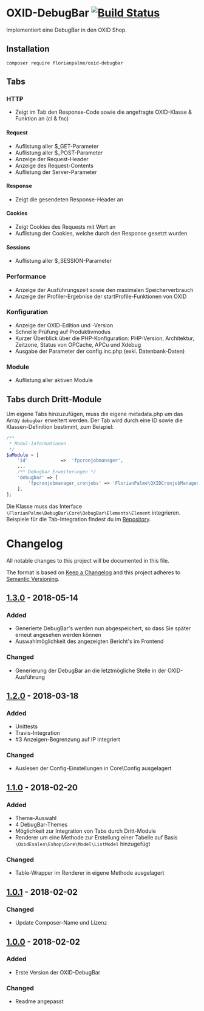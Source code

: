 # OXID-DebugBar [![Build Status](https://travis-ci.org/FlorianPalme/OXID-DebugBar.svg?branch=master)](https://travis-ci.org/FlorianPalme/OXID-DebugBar)

Implementiert eine DebugBar in den OXID Shop.

## Installation

```
composer require florianpalme/oxid-debugbar
```


## Tabs


### HTTP
- Zeigt im Tab den Response-Code sowie die angefragte OXID-Klasse & Funktion an (cl & fnc)

#### Request
- Auflistung aller $_GET-Parameter
- Auflistung aller $_POST-Parameter
- Anzeige der Request-Header
- Anzeige des Request-Contents
- Auflistung der Server-Parameter

#### Response
- Zeigt die gesendeten Response-Header an

#### Cookies
- Zeigt Cookies des Requests mit Wert an
- Auflistung der Cookies, welche durch den Response gesetzt wurden

#### Sessions
- Auflistung aller $_SESSION-Parameter


### Performance
- Anzeige der Ausführungszeit sowie den maximalen Speicherverbrauch
- Anzeige der Profiler-Ergebnise der startProfile-Funktionen von OXID


### Konfiguration
- Anzeige der OXID-Edition und -Version
- Schnelle Prüfung auf Produktivmodus
- Kurzer Überblick über die PHP-Konfiguration: PHP-Version, Architektur, Zeitzone, Status von OPCache, APCu und Xdebug
- Ausgabe der Parameter der config.inc.php (exkl. Datenbank-Daten)


### Module
- Auflistung aller aktiven Module


## Tabs durch Dritt-Module
Um eigene Tabs hinzuzufügen, muss die eigene metadata.php um das Array ```debugbar``` erweitert werden.
Der Tab wird durch eine ID sowie die Klassen-Definition bestimmt, zum Beispiel:
```php
/**
 * Modul-Informationen
 */
$aModule = [
    'id'			=>	'fpcronjobmanager',
    ...
    /** Debugbar Erweiterungen */
    'debugbar' => [
        'fpcronjobmanager_cronjobs' => 'FlorianPalme\OXIDCronjobManager\Core\DebugBar\Elements\Cronjobs',
    ],
];
```

Die Klasse muss das Interface ```\FlorianPalme\DebugBar\Core\DebugBar\Elements\Element``` integrieren.
Beispiele für die Tab-Integration findest du im [Repository](https://github.com/FlorianPalme/OXID-DebugBar/tree/master/Core/DebugBar/Elements).


# Changelog
All notable changes to this project will be documented in this file.

The format is based on [Keep a Changelog](http://keepachangelog.com/en/1.0.0/)
and this project adheres to [Semantic Versioning](http://semver.org/spec/v2.0.0.html).

## [1.3.0] - 2018-05-14
### Added
- Generierte DebugBar's werden nun abgespeichert, so dass Sie später erneut angesehen werden können
- Auswahlmöglichkeit des angezeigten Bericht's im Frontend

### Changed
- Generierung der DebugBar an die letztmögliche Stelle in der OXID-Ausführung

## [1.2.0] - 2018-03-18
### Added
- Unittests
- Travis-Integration
- #3 Anzeigen-Begrenzung auf IP integriert

### Changed
- Auslesen der Config-Einstellungen in Core\Config ausgelagert


## [1.1.0] - 2018-02-20
### Added
- Theme-Auswahl
- 4 DebugBar-Themes
- Möglichkeit zur Integration von Tabs durch Dritt-Module
- Renderer um eine Methode zur Erstellung einer Tabelle auf Basis ```\OxidEsales\Eshop\Core\Model\ListModel``` hinzugefügt

### Changed
- Table-Wrapper im Renderer in eigene Methode ausgelagert


## [1.0.1] - 2018-02-02
### Changed
- Update Composer-Name und Lizenz


## [1.0.0] - 2018-02-02
### Added
- Erste Version der OXID-DebugBar

### Changed
- Readme angepasst


[1.3.0]: https://github.com/FlorianPalme/OXID-DebugBar/releases/tag/1.3.0
[1.2.0]: https://github.com/FlorianPalme/OXID-DebugBar/releases/tag/1.2.0
[1.1.0]: https://github.com/FlorianPalme/OXID-DebugBar/releases/tag/1.1.0
[1.0.1]: https://github.com/FlorianPalme/OXID-DebugBar/releases/tag/1.0.1
[1.0.0]: https://github.com/FlorianPalme/OXID-DebugBar/releases/tag/1.0.0
